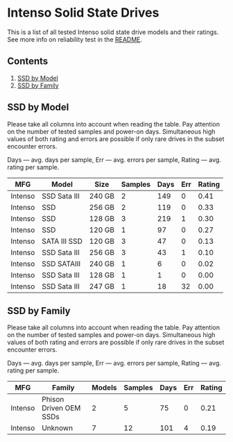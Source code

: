 Intenso Solid State Drives
==========================

This is a list of all tested Intenso solid state drive models and their ratings. See
more info on reliability test in the [README](https://github.com/linuxhw/SMART).

Contents
--------

1. [ SSD by Model  ](#ssd-by-model)
2. [ SSD by Family ](#ssd-by-family)

SSD by Model
------------

Please take all columns into account when reading the table. Pay attention on the
number of tested samples and power-on days. Simultaneous high values of both rating
and errors are possible if only rare drives in the subset encounter errors.

Days   — avg. days per sample,
Err    — avg. errors per sample,
Rating — avg. rating per sample.

| MFG       | Model              | Size   | Samples | Days  | Err   | Rating |
|-----------|--------------------|--------|---------|-------|-------|--------|
| Intenso   | SSD Sata III       | 240 GB | 2       | 149   | 0     | 0.41   |
| Intenso   | SSD                | 256 GB | 2       | 119   | 0     | 0.33   |
| Intenso   | SSD                | 128 GB | 3       | 219   | 1     | 0.30   |
| Intenso   | SSD                | 120 GB | 1       | 97    | 0     | 0.27   |
| Intenso   | SATA III SSD       | 120 GB | 3       | 47    | 0     | 0.13   |
| Intenso   | SSD Sata III       | 256 GB | 3       | 43    | 1     | 0.10   |
| Intenso   | SSD SATAIII        | 240 GB | 1       | 6     | 0     | 0.02   |
| Intenso   | SSD Sata III       | 128 GB | 1       | 1     | 0     | 0.00   |
| Intenso   | SSD Sata III       | 247 GB | 1       | 18    | 32    | 0.00   |

SSD by Family
-------------

Please take all columns into account when reading the table. Pay attention on the
number of tested samples and power-on days. Simultaneous high values of both rating
and errors are possible if only rare drives in the subset encounter errors.

Days   — avg. days per sample,
Err    — avg. errors per sample,
Rating — avg. rating per sample.

| MFG       | Family                 | Models | Samples | Days  | Err   | Rating |
|-----------|------------------------|--------|---------|-------|-------|--------|
| Intenso   | Phison Driven OEM SSDs | 2      | 5       | 75    | 0     | 0.21   |
| Intenso   | Unknown                | 7      | 12      | 101   | 4     | 0.19   |
